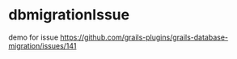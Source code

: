 # dbmigrationIssue

demo for issue https://github.com/grails-plugins/grails-database-migration/issues/141
